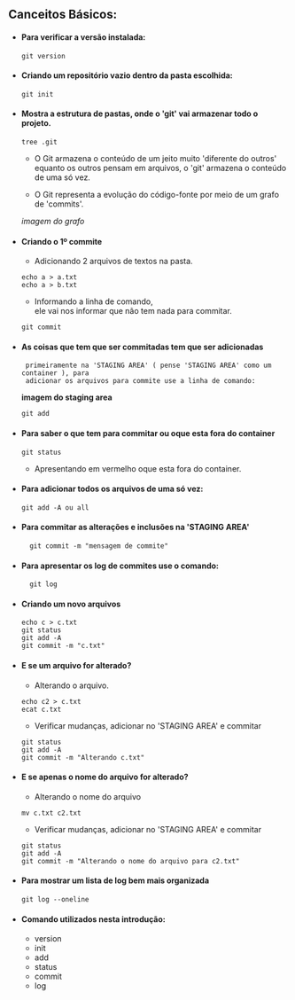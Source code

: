 ## Canceitos Básicos:

- #### Para verificar a versão instalada:
    
      git version
  
- #### Criando um repositório vazio dentro da pasta escolhida:
  
      git init

- #### Mostra a estrutura de pastas, onde o 'git' vai armazenar todo o projeto.
  
      tree .git
  
     - O Git armazena o conteúdo de um jeito muito 'diferente do outros'
       equanto os outros pensam em arquivos, o 'git' armazena o conteúdo de uma só vez.
     
     - O Git representa a evolução do código-fonte por meio de um grafo de 'commits'.
	 
	 *imagem do grafo*
	 	 
- #### Criando o 1º commite
  
     - Adicionando 2 arquivos de textos na pasta.
         
      echo a > a.txt
      echo a > b.txt
	 
     - Informando a linha de comando,  
       ele vai nos informar que não tem nada para commitar.
	 
      git commit
      
- #### As coisas que tem que ser commitadas tem que ser adicionadas
       primeiramente na 'STAGING AREA' ( pense 'STAGING AREA' como um container ), para 
       adicionar os arquivos para commite use a linha de comando:
     
	 **imagem do staging area**
	 
      git add

- #### Para saber o que tem para commitar ou oque esta fora do container 
      	 
      git status

     - Apresentando em vermelho oque esta fora do container.
	 
- #### Para adicionar todos os arquivos de uma só vez: 
	 
      git add -A ou all
	 
- #### Para commitar as alterações e inclusões na 'STAGING AREA'

        git commit -m "mensagem de commite"	

- #### Para apresentar os log de commites use o comando:
  
        git log

- #### Criando um novo arquivos
   
      echo c > c.txt
      git status
      git add -A
      git commit -m "c.txt"

- #### E se um arquivo for alterado?
    
     - Alterando o arquivo.
	   
      echo c2 > c.txt
      ecat c.txt
	  
     - Verificar mudanças, adicionar no 'STAGING AREA' e commitar 
	   
      git status
      git add -A
      git commit -m "Alterando c.txt"
	
- #### E se apenas o nome do arquivo for alterado?
    
     - Alterando o nome do arquivo
	
      mv c.txt c2.txt
	
     - Verificar mudanças, adicionar no 'STAGING AREA' e commitar 
	   
      git status
      git add -A
      git commit -m "Alterando o nome do arquivo para c2.txt"
	 
	 
- #### Para mostrar um lista de log bem mais organizada
    
      git log --oneline

- #### Comando utilizados nesta introdução:
    
     - version
     - init
     - add
     - status
     - commit
     - log
